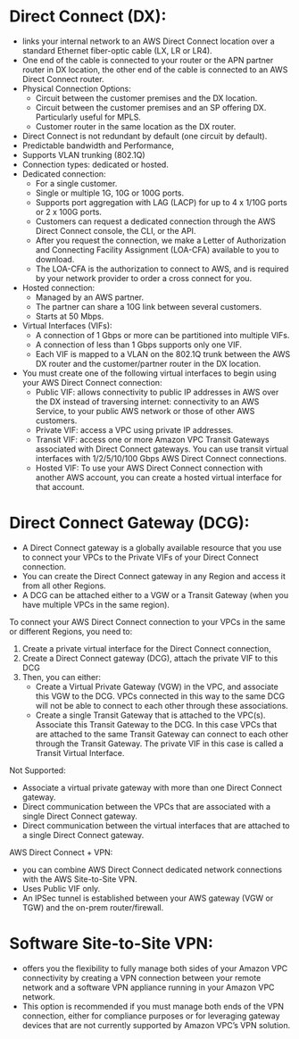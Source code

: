 # Direct Connect (DX):
- links your internal network to an AWS Direct Connect location over a standard Ethernet fiber-optic cable (LX, LR or LR4).
- One end of the cable is connected to your router or the APN partner router in DX location, the other end of the cable is connected to an AWS Direct Connect router. 
- Physical Connection Options:
	- Circuit between the customer premises and the DX location.
	- Circuit between the customer premises and an SP offering DX. Particularly useful for MPLS.
	- Customer router in the same location as the DX router.
- Direct Connect is not redundant by default (one circuit by default).
- Predictable bandwidth and Performance,
- Supports VLAN trunking (802.1Q)
- Connection types: dedicated or hosted.
- Dedicated connection:
	- For a single customer.
	- Single or multiple 1G, 10G or 100G ports.
	- Supports port aggregation with LAG (LACP) for up to 4 x 1/10G ports or 2 x 100G ports.
	- Customers can request a dedicated connection through the AWS Direct Connect console, the CLI, or the API. 
	- After you request the connection, we make a Letter of Authorization and Connecting Facility Assignment (LOA-CFA) available to you to download.
	- The LOA-CFA is the authorization to connect to AWS, and is required by your network provider to order a cross connect for you. 
- Hosted connection:
	- Managed by an AWS partner. 
	- The partner can share a 10G link between several customers.
	- Starts at 50 Mbps.
- Virtual Interfaces (VIFs):
	- A connection of 1 Gbps or more can be partitioned into multiple VIFs.
	- A connection of less than 1 Gbps supports only one VIF.
	- Each VIF is mapped to a VLAN on the 802.1Q trunk between the AWS DX router and the customer/partner router in the DX location.
- You must create one of the following virtual interfaces to begin using your AWS Direct Connect connection:
	- Public VIF: allows connectivity to public IP addresses in AWS over the DX instead of traversing internet: connectivity to an AWS Service, to your public AWS network or those of other AWS customers.
	- Private VIF: access a VPC using private IP addresses.
	- Transit VIF: access one or more Amazon VPC Transit Gateways associated with Direct Connect gateways. You can use transit virtual interfaces with 1/2/5/10/100 Gbps AWS Direct Connect connections. 
	- Hosted VIF: To use your AWS Direct Connect connection with another AWS account, you can create a hosted virtual interface for that account. 

# Direct Connect Gateway (DCG): 
- A Direct Connect gateway is a globally available resource that you use to connect your VPCs to the Private VIFs of your Direct Connect connection.
- You can create the Direct Connect gateway in any Region and access it from all other Regions.
- A DCG can be attached either to a VGW or a Transit Gateway (when you have multiple VPCs in the same region).


To connect your AWS Direct Connect connection to your VPCs in the same or different Regions, you need to:
1. Create a private virtual interface for the Direct Connect connection,
2. Create a Direct Connect gateway (DCG), attach the private VIF to this DCG
3. Then, you can either:
	- Create a Virtual Private Gateway (VGW) in the VPC, and associate this VGW to the DCG. VPCs connected in this way to the same DCG will not be able to connect to each other through these associations.
	- Create a single Transit Gateway that is attached to the VPC(s). Associate this Transit Gateway to the DCG. In this case VPCs that are attached to the same Transit Gateway can connect to each other through the Transit Gateway. The private VIF in this case is called a Transit Virtual Interface.

Not Supported:
- Associate a virtual private gateway with more than one Direct Connect gateway.
- Direct communication between the VPCs that are associated with a single Direct Connect gateway.
- Direct communication between the virtual interfaces that are attached to a single Direct Connect gateway.

AWS Direct Connect + VPN:
- you can combine AWS Direct Connect dedicated network connections with the AWS Site-to-Site VPN.
- Uses Public VIF only.
- An IPSec tunnel is established between your AWS gateway (VGW or TGW) and the on-prem router/firewall.

# Software Site-to-Site VPN:
- offers you the flexibility to fully manage both sides of your Amazon VPC connectivity by creating a VPN connection between your remote network and a software VPN appliance running in your Amazon VPC network. 
- This option is recommended if you must manage both ends of the VPN connection, either for compliance purposes or for leveraging gateway devices that are not currently supported by Amazon VPC’s VPN solution.
